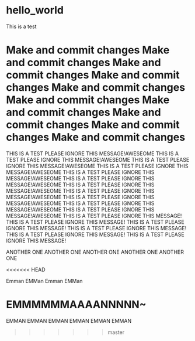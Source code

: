 # hello_world
This is a test 


Make and commit changes
Make and commit changes
Make and commit changes
Make and commit changes
Make and commit changes
Make and commit changes
Make and commit changes
Make and commit changes
Make and commit changes
Make and commit changes
=======
THIS IS A TEST PLEASE IGNORE THIS MESSAGE!AWESEOME
THIS IS A TEST PLEASE IGNORE THIS MESSAGE!AWESEOME
THIS IS A TEST PLEASE IGNORE THIS MESSAGE!AWESEOME
THIS IS A TEST PLEASE IGNORE THIS MESSAGE!AWESEOME
THIS IS A TEST PLEASE IGNORE THIS MESSAGE!AWESEOME
THIS IS A TEST PLEASE IGNORE THIS MESSAGE!AWESEOME
THIS IS A TEST PLEASE IGNORE THIS MESSAGE!AWESEOME
THIS IS A TEST PLEASE IGNORE THIS MESSAGE!AWESEOME
THIS IS A TEST PLEASE IGNORE THIS MESSAGE!AWESEOME
THIS IS A TEST PLEASE IGNORE THIS MESSAGE!AWESEOME
THIS IS A TEST PLEASE IGNORE THIS MESSAGE!AWESEOME
THIS IS A TEST PLEASE IGNORE THIS MESSAGE!
THIS IS A TEST PLEASE IGNORE THIS MESSAGE!
THIS IS A TEST PLEASE IGNORE THIS MESSAGE!
THIS IS A TEST PLEASE IGNORE THIS MESSAGE!
THIS IS A TEST PLEASE IGNORE THIS MESSAGE!
THIS IS A TEST PLEASE IGNORE THIS MESSAGE!

ANOTHER ONE
ANOTHER ONE
ANOTHER ONE
ANOTHER ONE
ANOTHER ONE

<<<<<<< HEAD

Emman EMMan Emman EMMan

EMMMMMMAAAANNNNN~
=======
EMMAN EMMAN EMMAN EMMAN EMMAN EMMAN
>>>>>>> master
